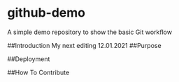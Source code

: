 # github-demo
A simple demo repository to show the basic Git workflow

##Introduction
My next editing 12.01.2021
##Purpose

##Deployment

##How To Contribute
